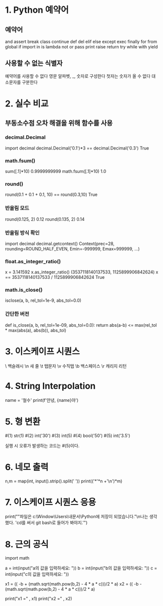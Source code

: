 # 1. Python 예약어

## 예약어
and
assert
break
class
continue
def
del
elif
else
except
exec
finally
for
from
global
if
import
in
is
lambda
not
or
pass
print
raise
return
try
while
with
yield

## 사용할 수 없는 식별자
예약어를 사용할 수 없다
영문 알파벳, _, 숫자로 구성한다
첫자는 숫자가 올 수 없다
대소문자를 구분한다


# 2. 실수 비교
  
## 부동소수점 오차 해결을 위해 함수를 사용

### decimal.Decimal
import decimal
decimal.Decimal('0.1')*3 == decimal.Decimal('0.3')
True

### math.fsum()
sum([.1]*10)
0.9999999999
math.fsum([.1]*10)
1.0

### round()
round(0.1 + 0.1 + 0.1, 10) == round(0.3,10)
True
### 반올림 모드
round(0.125, 2)
0.12
round(0.135, 2)
0.14
### 반올림 방식 확인
import decimal
decimal.getcontext()
Context(prec=28, rounding=ROUND_HALF_EVEN, Emin=-999999, Emax=999999, ...)

### float.as_integer_ratio()
x = 3.141592
x.as_integer_ratio()
(3537118140137533, 1125899906842624)
x == 3537118140137533 / 1125899906842624
True

### math.is_close()
isclose(a, b, rel_tol=1e-9, abs_tol=0.0)
### 간단한 버전
def is_close(a, b, rel_tol=1e-09, abs_tol=0.0):
    return abs(a-b) <= max(rel_tol * max(abs(a), abs(b)), abs_tol)


# 3. 이스케이프 시퀀스
\ 백슬래시
\n 새 줄
\t 탭문자
\v 수직탭
\b 백스페이스
\r 캐리지 리턴 


# 4. String Interpolation

name = '철수'
print(f'안녕, {name}야')


# 5. 형 변환

#(1) str(1)
#(2) int('30')
#(3) int(5)
#(4) bool('50')
#(5) int('3.5')

실행 시 오류가 발생하는 코드는 #(5)이다.


# 6. 네모 출력
n,m = map(int, input().strip().split(' '))
print(('*'*n +'\n')*m)


# 7. 이스케이프 시퀀스 응용
print("\"파일은 c:\\Window\\Users\\내문서\\Python에 저장이 되었습니다.\"\n나는 생각했다. 'cd를 써서 git bash로 들어가 봐야지.'")


# 8. 근의 공식
import math

a = int(input("a의 값을 입력하세요: "))
b = int(input("b의 값을 입력하세요: "))
c = int(input("c의 값을 입력하세요: "))

x1 = (( -b + (math.sqrt(math.pow(b,2) - 4 * a * c)))/2 * a)
x2 = (( -b - (math.sqrt(math.pow(b,2) - 4 * a * c)))/2 * a)

print("x1 =" , x1)
print("x2 =" , x2)
